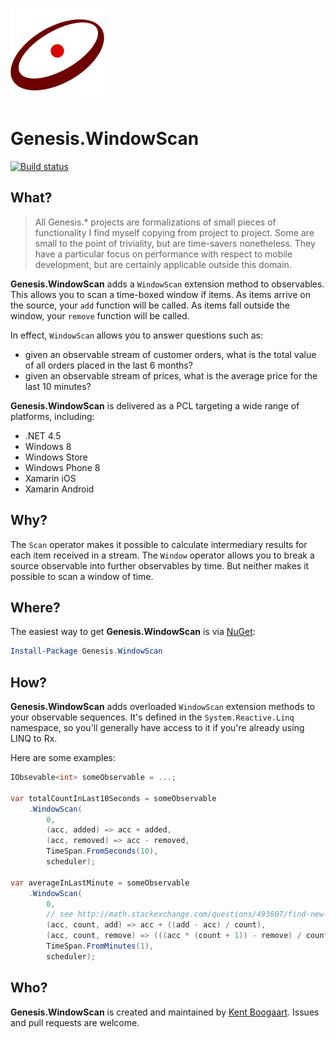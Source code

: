 ![Logo](Art/Logo150x150.png "Logo")

# Genesis.WindowScan

[![Build status](https://ci.appveyor.com/api/projects/status/c8paieufpgpm0v63?svg=true)](https://ci.appveyor.com/project/kentcb/genesis-windowscan)
## What?

> All Genesis.* projects are formalizations of small pieces of functionality I find myself copying from project to project. Some are small to the point of triviality, but are time-savers nonetheless. They have a particular focus on performance with respect to mobile development, but are certainly applicable outside this domain.
 
**Genesis.WindowScan** adds a `WindowScan` extension method to observables. This allows you to scan a time-boxed window if items. As items arrive on the source, your `add` function will be called. As items fall outside the window, your `remove` function will be called.

In effect, `WindowScan` allows you to answer questions such as:

* given an observable stream of customer orders, what is the total value of all orders placed in the last 6 months?
* given an observable stream of prices, what is the average price for the last 10 minutes?

**Genesis.WindowScan** is delivered as a PCL targeting a wide range of platforms, including:

* .NET 4.5
* Windows 8
* Windows Store
* Windows Phone 8
* Xamarin iOS
* Xamarin Android

## Why?

The `Scan` operator makes it possible to calculate intermediary results for each item received in a stream. The `Window` operator allows you to break a source observable into further observables by time. But neither makes it possible to scan a window of time.

## Where?

The easiest way to get **Genesis.WindowScan** is via [NuGet](http://www.nuget.org/packages/Genesis.WindowScan/):

```PowerShell
Install-Package Genesis.WindowScan
```

## How?

**Genesis.WindowScan** adds overloaded `WindowScan` extension methods to your observable sequences. It's defined in the `System.Reactive.Linq` namespace, so you'll generally have access to it if you're already using LINQ to Rx.

Here are some examples:

```C#
IObsevable<int> someObservable = ...;

var totalCountInLast10Seconds = someObservable
    .WindowScan(
        0,
        (acc, added) => acc + added,
        (acc, removed) => acc - removed,
        TimeSpan.FromSeconds(10),
        scheduler);

var averageInLastMinute = someObservable
    .WindowScan(
        0,
        // see http://math.stackexchange.com/questions/493607/find-new-average-if-removing-one-element-from-current-average for the Math
        (acc, count, add) => acc + ((add - acc) / count),
        (acc, count, remove) => (((acc * (count + 1)) - remove) / count),
        TimeSpan.FromMinutes(1),
        scheduler);
``` 

## Who?

**Genesis.WindowScan** is created and maintained by [Kent Boogaart](http://kent-boogaart.com). Issues and pull requests are welcome.